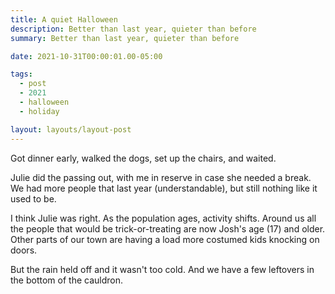 ```yaml
---
title: A quiet Halloween
description: Better than last year, quieter than before
summary: Better than last year, quieter than before

date: 2021-10-31T00:00:01.00-05:00

tags:
  - post
  - 2021
  - halloween
  - holiday

layout: layouts/layout-post
---
```

Got dinner early, walked the dogs, set up the chairs, and waited.

Julie did the passing out, with me in reserve in case she needed a break. We had more people that last year (understandable), but still nothing like it used to be.

I think Julie was right. As the population ages, activity shifts. Around us all the people that would be trick-or-treating are now Josh's age (17) and older. Other parts of our town are having a load more costumed kids knocking on doors.

But the rain held off and it wasn't too cold. And we have a few leftovers in the bottom of the cauldron.